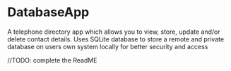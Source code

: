 # DatabaseApp
A telephone directory app which allows you to view, store, update and/or delete contact details.
Uses SQLite database to store a remote and private database on users own system locally for better security and access

//TODO: complete the ReadME
